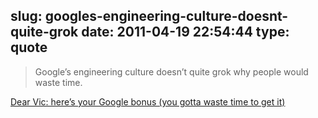 slug: googles-engineering-culture-doesnt-quite-grok
date: 2011-04-19 22:54:44
type: quote
---

> Google’s engineering culture doesn’t quite grok why people would waste time.

[Dear Vic: here’s your Google bonus (you gotta waste time to get it)](http://scobleizer.com/2011/04/10/dear-vic-heres-your-google-bonus/)
